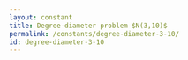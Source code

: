 ```yaml
---
layout: constant
title: Degree-diameter problem $N(3,10)$
permalink: /constants/degree-diameter-3-10/
id: degree-diameter-3-10
---
```

